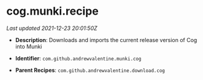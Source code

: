 # cog.munki.recipe

_Last updated 2021-12-23 20:01:50Z_

- **Description**: Downloads and imports the current release version of Cog into Munki

- **Identifier**: `com.github.andrewvalentine.munki.cog`

- **Parent Recipes**: `com.github.andrewvalentine.download.cog`
